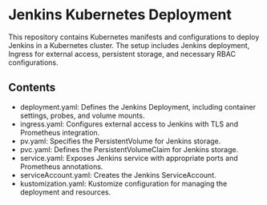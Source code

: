 # Jenkins Kubernetes Deployment
This repository contains Kubernetes manifests and configurations to deploy Jenkins in a Kubernetes cluster. The setup includes Jenkins deployment, Ingress for external access, persistent storage, and necessary RBAC configurations.
## Contents
* deployment.yaml: Defines the Jenkins Deployment, including container settings, probes, and volume mounts.
* ingress.yaml: Configures external access to Jenkins with TLS and Prometheus integration.
* pv.yaml: Specifies the PersistentVolume for Jenkins storage.
* pvc.yaml: Defines the PersistentVolumeClaim for Jenkins storage.
* service.yaml: Exposes Jenkins service with appropriate ports and Prometheus annotations.
* serviceAccount.yaml: Creates the Jenkins ServiceAccount.
* kustomization.yaml: Kustomize configuration for managing the deployment and resources.
